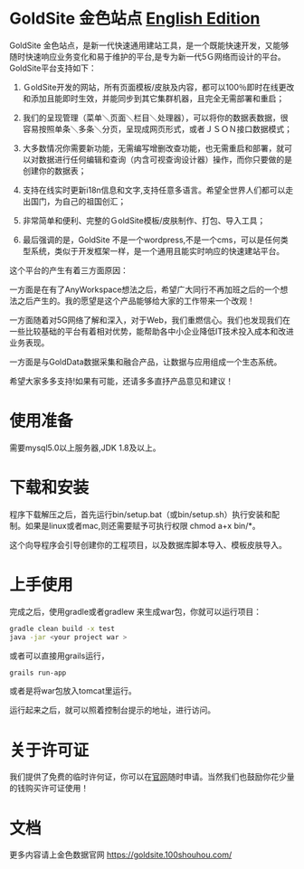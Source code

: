 ﻿
  
  
GoldSite 金色站点   [English Edition](README_en.md)
===============================================  
  
GoldSite 金色站点，是新一代快速通用建站工具，是一个既能快速开发，又能够随时快速响应业务变化和易于维护的平台,是专为新一代5Ｇ网络而设计的平台。GoldSite平台支持如下：  
  
1. ＧoldSite开发的网站，所有页面模板/皮肤及内容，都可以100％即时在线更改和添加且能即时生效，并能同步到其它集群机器，且完全无需部署和重启；  
  
2. 我们的呈现管理（菜单＼页面＼栏目＼处理器），可以将你的数据表数据，很容易按照单条＼多条＼分页，呈现成网页形式，或者ＪＳＯＮ接口数据模式；  
  
3. 大多数情况你需要新功能，无需编写增删改查功能，也无需重启和部署，就可以对数据进行任何编辑和查询（内含可视查询设计器）操作，而你只要做的是创建你的数据表；  
  
4. 支持在线实时更新i18n信息和文字,支持任意多语言。希望全世界人们都可以走出国门，为自己的祖国创汇；  
  
5. 非常简单和便利、完整的ＧoldSite模板/皮肤制作、打包、导入工具；  
  
6. 最后强调的是，GoldSite 不是一个wordpress,不是一个cms，可以是任何类型系统，类似于开发框架一样，是一个通用且能实时响应的快速建站平台。  
  
  
这个平台的产生有着三方面原因：  
  
一方面是在有了AnyWorkspace想法之后，希望广大同行不再加班之后的一个想法之后产生的。我的愿望是这个产品能够给大家的工作带来一个改观！  
  
一方面随着对5G网络了解和深入，对于Web，我们重燃信心。我们也发现我们在一些比较基础的平台有着相对优势，能帮助各中小企业降低IT技术投入成本和改进业务表现。  
  
一方面是与GoldData数据采集和融合产品，让数据与应用组成一个生态系统。  
  
希望大家多多支持!如果有可能，还请多多直抒产品意见和建议！  
  
  
使用准备  
===========  
需要mysql5.0以上服务器,JDK 1.8及以上。  
  
下载和安装  
=====  
  
程序下载解压之后，首先运行bin/setup.bat（或bin/setup.sh）执行安装和配制。如果是linux或者mac,则还需要赋予可执行权限 chmod a+x bin/*。  
  
这个向导程序会引导创建你的工程项目，以及数据库脚本导入、模板皮肤导入。  
  
上手使用  
====  
完成之后，使用gradle或者gradlew 来生成war包，你就可以运行项目：

```bash
gradle clean build -x test 
java -jar <your project war >
```
  
或者可以直接用grails运行，  

```bash
grails run-app  
```
 
  
或者是将war包放入tomcat里运行。  
  
运行起来之后，就可以照着控制台提示的地址，进行访问。  
  
  
关于许可证  
============  
我们提供了免费的临时许何证，你可以在[官网]( https://goldsite.100shouhou.com/)随时申请。当然我们也鼓励你花少量的钱购买许可证使用！  
  
文档  
====  
更多内容请上金色数据官网 https://goldsite.100shouhou.com/